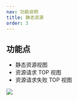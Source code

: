 ```yaml
---
nav: 功能说明
title: 静态资源
order: 3
---
```


## 功能点

- 静态资源视图
- 资源请求 TOP 视图
- 资源请求失败 TOP 视图

<img src='/resource.png'/>
